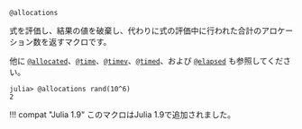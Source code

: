 ```
@allocations
```

式を評価し、結果の値を破棄し、代わりに式の評価中に行われた合計のアロケーション数を返すマクロです。

他に [`@allocated`](@ref)、[`@time`](@ref)、[`@timev`](@ref)、[`@timed`](@ref)、および [`@elapsed`](@ref) も参照してください。

```julia-repl
julia> @allocations rand(10^6)
2
```

!!! compat "Julia 1.9"
    このマクロはJulia 1.9で追加されました。

